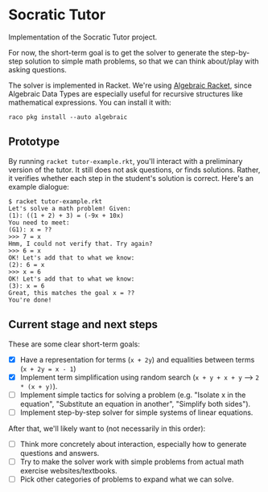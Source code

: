 # Socratic Tutor

Implementation of the Socratic Tutor project.

For now, the short-term goal is to get the solver to generate the step-by-step
solution to simple math problems, so that we can think about/play with asking questions.

The solver is implemented in Racket.
We're using [Algebraic Racket](https://docs.racket-lang.org/algebraic/ref.html),
since Algebraic Data Types are especially useful for recursive structures like
mathematical expressions. You can install it with:

```
raco pkg install --auto algebraic
```

## Prototype

By running `racket tutor-example.rkt`, you'll interact with a preliminary version
of the tutor. It still does not ask questions, or finds solutions.
Rather, it verifies whether each step in the student's solution is correct.
Here's an example dialogue:

```
$ racket tutor-example.rkt
Let's solve a math problem! Given:
(1): ((1 + 2) + 3) = (-9x + 10x)
You need to meet:
(G1): x = ??
>>> 7 = x
Hmm, I could not verify that. Try again?
>>> 6 = x
OK! Let's add that to what we know:
(2): 6 = x
>>> x = 6
OK! Let's add that to what we know:
(3): x = 6
Great, this matches the goal x = ??
You're done!
```

## Current stage and next steps

These are some clear short-term goals:

- [x] Have a representation for terms (`x + 2y`) and equalities between terms (`x + 2y = x - 1`)
- [x] Implement term simplification using random search (`x + y + x + y` --> `2 * (x + y)`).
- [ ] Implement simple tactics for solving a problem (e.g. "Isolate x in the equation", "Substitute an equation in another", "Simplify both sides").
- [ ] Implement step-by-step solver for simple systems of linear equations.

After that, we'll likely want to (not necessarily in this order):

- [ ] Think more concretely about interaction, especially how to generate questions and answers.
- [ ] Try to make the solver work with simple problems from actual math exercise websites/textbooks.
- [ ] Pick other categories of problems to expand what we can solve.
